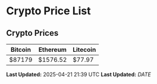 # Crypto Price List

## Crypto Prices
| Bitcoin | Ethereum | Litecoin |
| ------- | -------- | -------- |
| $87179 | $1576.52 | $77.97 |
**Last Updated:** 2025-04-21 21:39 UTC
**Last Updated:** $DATE$
